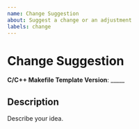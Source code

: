 ```yaml
---
name: Change Suggestion
about: Suggest a change or an adjustment
labels: change
---
```


# Change Suggestion #

**C/C++ Makefile Template Version**: _____

## Description ##

Describe your idea.
